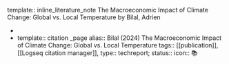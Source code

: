 template:: inline_literature_note
The Macroeconomic Impact of Climate Change: Global vs. Local Temperature by Bilal, Adrien

-
- template:: citation _page
  alias:: Bilal (2024) The Macroeconomic Impact of Climate Change: Global vs. Local Temperature
  tags:: [[publication]], [[Logseq citation manager]], 
  type:: techreport;
  status:: 
  icon:: 📚